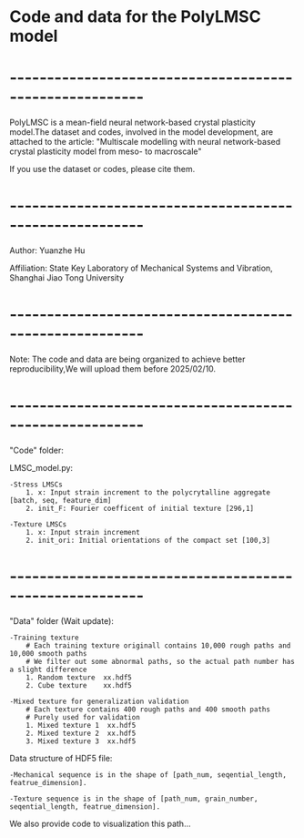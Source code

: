 # Code and data for the PolyLMSC model
#  --------------------------------------------------------
PolyLMSC is a mean-field neural network-based crystal plasticity model.The dataset and codes, involved in the model development, are attached to the article:
"Multiscale modelling with neural network-based crystal plasticity model from meso- to macroscale"

If you use the dataset or codes, please cite them.
#  --------------------------------------------------------
Author: Yuanzhe Hu

Affiliation: State Key Laboratory of Mechanical Systems and Vibration, Shanghai Jiao Tong University
#  --------------------------------------------------------
Note: The code and data are being organized to achieve better reproducibility,We will upload them before 2025/02/10.
#  --------------------------------------------------------
"Code" folder:

LMSC_model.py:

	-Stress LMSCs
		1. x: Input strain increment to the polycrytalline aggregate [batch, seq, feature_dim]
		2. init_F: Fourier coefficent of initial texture [296,1] 

  	-Texture LMSCs
		1. x: Input strain increment
		2. init_ori: Initial orientations of the compact set [100,3]
#  --------------------------------------------------------
"Data" folder (Wait update):

	-Training texture
 		# Each training texture originall contains 10,000 rough paths and 10,000 smooth paths
		# We filter out some abnormal paths, so the actual path number has a slight difference
		1. Random texture  xx.hdf5
		2. Cube texture    xx.hdf5			

	-Mixed texture for generalization validation
   		# Each texture contains 400 rough paths and 400 smooth paths
		# Purely used for validation
		1. Mixed texture 1  xx.hdf5
		2. Mixed texture 2  xx.hdf5
		3. Mixed texture 3  xx.hdf5

Data structure of HDF5 file:

	-Mechanical sequence is in the shape of [path_num, seqential_length, featrue_dimension].
 
	-Texture sequence is in the shape of [path_num, grain_number, seqential_length, featrue_dimension].

We also provide code to visualization this path...
